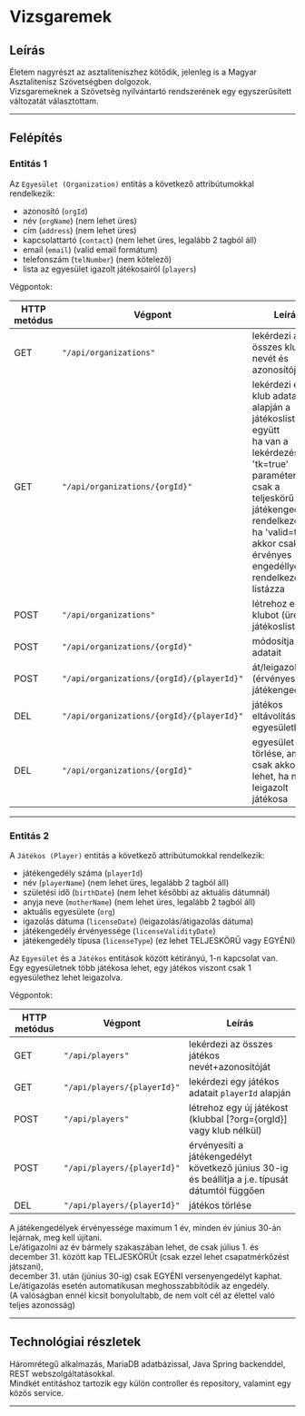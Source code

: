 # Vizsgaremek

## Leírás

Életem nagyrészt az asztaliteniszhez kötődik, jelenleg is a Magyar Asztalitenisz Szövetségben dolgozok.  
Vizsgaremeknek a Szövetség nyilvántartó rendszerének egy egyszerűsített változatát választottam.

---

## Felépítés

### Entitás 1

Az `Egyesület (Organization)` entitás a következő attribútumokkal rendelkezik:

* azonosító (`orgId`)
* név (`orgName`) (nem lehet üres)
* cím (`address`) (nem lehet üres)
* kapcsolattartó (`contact`) (nem lehet üres, legalább 2 tagból áll)
* email (`email`) (valid email formátum)
* telefonszám (`telNumber`) (nem kötelező)
* lista az egyesület igazolt játékosairól (`players`)

Végpontok:

| HTTP metódus | Végpont                                | Leírás                                                                                                                                                                                                                                                 |
|--------------|----------------------------------------|--------------------------------------------------------------------------------------------------------------------------------------------------------------------------------------------------------------------------------------------------------|
| GET          | `"/api/organizations"`                 | lekérdezi az összes klub nevét és azonosítóját                                                                                                                                                                                                         |
| GET          | `"/api/organizations/{orgId}"`         | lekérdezi egy klub adatait `id` alapján a játékoslistával együtt<br/>ha van a lekérdezésben 'tk=true' paraméter,akkor csak a teljeskörű játékengedéllyel rendelkezőket,<br/>ha 'valid=true', akkor csak az érvényes engedéllyel rendelkezőket listázza |
| POST         | `"/api/organizations"`                 | létrehoz egy új klubot (üres játékoslistával)                                                                                                                                                                                                          |
| POST         | `"/api/organizations/{orgId}"`         | módosítja a klub adatait                                                                                                                                                                                                                               |
| POST         | `"/api/organizations/{orgId}/{playerId}"` | át/leigazolás (érvényesíti is a játékengedélyt)                                                                                                                                                                                                        |
| DEL          | `"/api/organizations/{orgId}/{playerId}"` | játékos eltávolítása az egyesületből                                                                                                                                                                                                                   |
| DEL          | `"/api/organizations/{orgId}"`            | egyesület törlése, amit csak akkor lehet, ha nincs leigazolt játékosa                                                                                                                                                                                 |

---

### Entitás 2

A `Játékos (Player)` entitás a következő attribútumokkal rendelkezik:

* játékengedély száma (`playerId`)
* név (`playerName`) (nem lehet üres, legalább 2 tagból áll)
* születési idő (`birthDate`) (nem lehet későbbi az aktuális dátumnál)
* anyja neve (`motherName`) (nem lehet üres, legalább 2 tagból áll)
* aktuális egyesülete (`org`)
* igazolás dátuma (`licenseDate`) (leigazolás/átigazolás dátuma)
* játékengedély érvényessége (`licenseValidityDate`)
* játékengedély típusa (`licenseType`) (ez lehet TELJESKÖRŰ vagy EGYÉNI)

Az `Egyesület` és a `Játékos` entitások között kétirányú, 1-n kapcsolat van.  
Egy egyesületnek több játékosa lehet, egy játékos viszont csak 1 egyesülethez lehet leigazolva.

Végpontok:

| HTTP metódus | Végpont                     | Leírás                                                                                           |
|--------------|-----------------------------|--------------------------------------------------------------------------------------------------|
| GET          | `"/api/players"`            | lekérdezi az összes játékos nevét+azonosítóját                                                   |
| GET          | `"/api/players/{playerId}"`       | lekérdezi egy játékos adatait `playerId` alapján                                                 |
| POST         | `"/api/players"`            | létrehoz egy új játékost (klubbal [?org={orgId}] vagy klub nélkül)                               |
| POST         | `"/api/players/{playerId}"`       | érvényesíti a játékengedélyt következő június 30-ig és beállítja a j.e. típusát dátumtól függően |
| DEL          | `"/api/players/{playerId}"`       | játékos törlése                                                                                  |

A játékengedélyek érvényessége maximum 1 év, minden év június 30-án lejárnak, meg kell újítani.  
Le/átigazolni az év bármely szakaszában lehet, de csak július 1. és december 31. között kap TELJESKÖRŰt (csak ezzel lehet
csapatmérkőzést játszani),  
december 31. után (június 30-ig) csak EGYÉNI versenyengedélyt kaphat.  
Le/átigazolás esetén automatikusan meghosszabbítódik az engedély.   
(A valóságban ennél kicsit bonyolultabb, de nem volt cél az élettel való teljes azonosság)

---

## Technológiai részletek

Háromrétegű alkalmazás, MariaDB adatbázissal, Java Spring backenddel, REST webszolgáltatásokkal.  
Mindkét entitáshoz tartozik egy külön controller és repository, valamint egy közös service.

---
